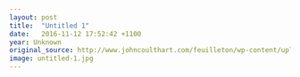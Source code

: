 ```yaml
---
layout: post
title:  "Untitled 1"
date:   2016-11-12 17:52:42 +1100
year: Unknown
original_source: http://www.johncoulthart.com/feuilleton/wp-content/uploads/2011/06/ruppert2-big.jpg
image: untitled-1.jpg
---
```

